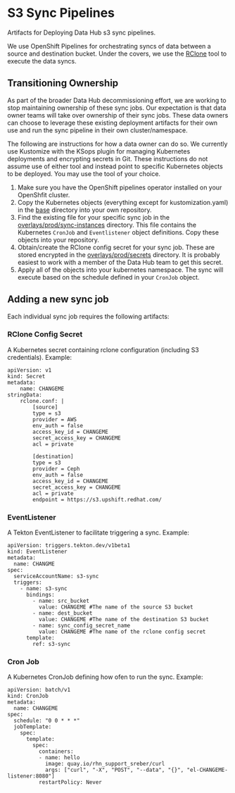 # S3 Sync Pipelines

Artifacts for Deploying Data Hub s3 sync pipelines.

We use OpenShift Pipelines for orchestrating syncs of data between a source
and destination bucket. Under the covers, we use the [RClone](https://rclone.org)
tool to execute the data syncs.

## Transitioning Ownership

As part of the broader Data Hub decommissioning effort, we are working to
stop maintaining ownership of these sync jobs. Our expectation is that data
owner teams will take over ownership of their sync jobs. These data owners can
choose to leverage these existing deployment artifacts for their own use
and run the sync pipeline in their own cluster/namespace.

The following are instructions for how a data owner can do so. We currently use
Kustomize with the KSops plugin for managing Kubernetes deployments and
encrypting secrets in Git. These instructions do not assume use of either
tool and instead point to specific Kubernetes objects to be deployed. You
may use the tool of your choice.

1. Make sure you have the OpenShift pipelines operator installed on your
   OpenShfit cluster.
2. Copy the Kubernetes objects (everything except for kustomization.yaml) in
   the [base](base) directory into your own repository.
2. Find the existing file for your specific sync job in the
   [overlays/prod/sync-instances](overlays/prod/sync-instances) directory. This
   file contains the Kubernetes `CronJob` and `Eventlistener` object
   definitions. Copy these objects into your repository.
3. Obtain/create the RClone config secret for your sync job. These are stored
   encrypted in the [overlays/prod/secrets](overlays/prod/secrets) directory.
   It is probably easiest to work with a member of the Data Hub team to get
   this secret.
4. Apply all of the objects into your kubernetes namespace. The sync will
   execute based on the schedule defined in your `CronJob` object.


## Adding a new sync job

Each individual sync job requires the following artifacts:

### RClone Config Secret

A Kubernetes secret containing rclone configuration (including S3 credentials). Example:

```
apiVersion: v1
kind: Secret
metadata:
    name: CHANGEME
stringData:
    rclone.conf: |
        [source]
        type = s3
        provider = AWS
        env_auth = false
        access_key_id = CHANGEME
        secret_access_key = CHANGEME
        acl = private

        [destination]
        type = s3
        provider = Ceph
        env_auth = false
        access_key_id = CHANGEME
        secret_access_key = CHANGEME
        acl = private
        endpoint = https://s3.upshift.redhat.com/
```

### EventListener

A Tekton EventListener to facilitate triggering a sync. Example:

```
apiVersion: triggers.tekton.dev/v1beta1
kind: EventListener
metadata:
  name: CHANGME
spec:
  serviceAccountName: s3-sync
  triggers:
    - name: s3-sync
      bindings:
        - name: src_bucket
          value: CHANGEME #The name of the source S3 bucket
        - name: dest_bucket
          value: CHANGEME #The name of the destination S3 bucket
        - name: sync_config_secret_name
          value: CHANGEME #The name of the rclone config secret
      template:
        ref: s3-sync
```

### Cron Job

A Kubernetes CronJob defining how ofen to run the sync. Example:

```
apiVersion: batch/v1
kind: CronJob
metadata:
  name: CHANGEME
spec:
  schedule: "0 0 * * *"
  jobTemplate:
    spec:
      template:
        spec:
          containers:
          - name: hello
            image: quay.io/rhn_support_sreber/curl
            args: ["curl", "-X", "POST", "--data", "{}", "el-CHANGEME-listener:8080"]
          restartPolicy: Never
```
